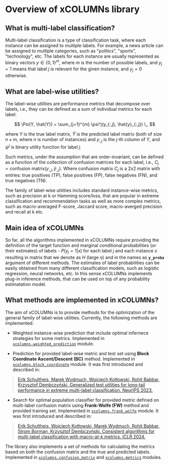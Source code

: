 # Overview of xCOLUMNs library




## What is multi-label classification?

Multi-label classification is a type of classification task, where each instance can be assigned to multiple labels.
For example, a news article can be assigned to multiple categories, such as "politics", "sports", "technology", etc.
The labels for each instance are usually represented as binary vectors $y \in \{0, 1\}^m$, where $m$ is the number of possible labels, and $y_j = 1$ means that label $j$ is relevant for the given instance, and $y_j = 0$ otherwise.


## What are label-wise utilities?

The label-wise utilities are performance metrics that decompose over labels, i.e., they can be defined as a sum of individual metrics for each label:

$$
    \Psi(Y, \hat{Y}) = \sum_{j=1}^{m} \psi^j(y_{:,j}, \hat{y}_{:,j}) \,,
$$

where $Y$ is the true label matrix, $\hat{Y}$ is the predicted label matrix (both of size $n \times m$, where $n$ is number of instances) and $y_{:,j}$ is the $j$-th column of $Y$, and $\psi^j$ is binary utility function for label $j$.

Such metrics, under the assumption that are order-invariant, can be defined as a function of the collection of confusion matrices for each label, i.e., $C_j = \text{confusion matrix}(y_{:,j}, \hat{y}_{:,j})$.
Where confusion matrix $C_j$ is a 2x2 matrix with entries: true positives (TP), false positives (FP), false negatives (FN), and true negatives (TN).

The family of label-wise utilities includes standard instance-wise metrics, such as precision at k or Hamming score/loss, that are popular in extreme classification and recommendation tasks as well as more complex metrics, such as
macro-averaged F-score, Jaccard score, macro-averged precision and recall at k etc.


## Main idea of xCOLUMNs

So far, all the algorithms implemented in xCOLUMNs require providing the definition of the target function and marginal conditional probabilities (or their estimates) of labels - $P(y_{j} = 1 | x)$
for each label $j$ and each instance $x$ resulting in matrix that we denote as $H$ (large $\eta$) and in the names as **`y_proba`** argument of different methods.
The estimates of label probabilities can be easily obtained from many different classification models, such as logistic regression, neural networks, etc.
In this sense xCOLUMNs implements plug-in inference methods, that can be used on top of any probability estimatation model.


## What methods are implemented in xCOLUMNs?

The aim of xCOLUMNs is to provide methods for the optimization of the general family of label-wise utilities. Currently, the following methods are implemented:

- Weighted instance-wise prediction that include optimal infernece strategies for some metrics. Implemented in [`xcolumns.weighted_prediction`](../api/weighted_prediction) module.

- Prediction for provided label-wise metric and test set using **Block Coordinate Ascent/Descent (BC)** method. Implemented in [`xcolumns.block_coordinate`](../api/block_coordinate) module. It was first introduced and described in:
> [Erik Schultheis, Marek Wydmuch, Wojciech Kotłowski, Rohit Babbar, Krzysztof Dembczyński. Generalized test utilities for long-tail performance in extreme multi-label classification. NeurIPS 2023.](https://arxiv.org/abs/2311.05081)

- Search for optimal population classifier for provided metric defined on mulit-label confusion matrix using **Frank-Wolfe (FW)** method and provided training set. Implemented in [`xcolumns.frank_wolfe`](../api/frank_wolfe) module. It was first introduced and described in:
> [Erik Schultheis, Wojciech Kotłowski, Marek Wydmuch, Rohit Babbar, Strom Borman, Krzysztof Dembczyński. Consistent algorithms for multi-label classification with macro-at-k metrics. ICLR 2024.](https://arxiv.org/abs/2401.16594)

The library also implements a set of methods for calculating the metrics based on both the confusion matrix and the true and predicted labels. Implemented in [`xcolumns.confusion_matrix`](../api/confusion_matrix) and [`xcolumns.metrics`](../api/metrics) modules.
